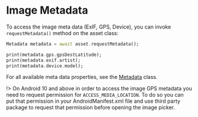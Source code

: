 # Image Metadata

To access the image meta data (ExIF, GPS, Device), you can invoke `requestMetadata()` method on the asset class:

```dart
Metadata metadata = await asset.requestMetadata();

print(metadata.gps.gpsDestLatitude);
print(metadata.exif.artist);
print(metadata.device.model);
```

For all available meta data properties, see the [Metadata](https://pub.dartlang.org/documentation/multi_image_picker/latest/metadata/Metadata-class.html) class.

!> On Android 10 and above in order to access the image GPS metadata you need to request permission for `ACCESS_MEDIA_LOCATION`. To do so you can put that permission in your AndroidManifest.xml file and use third party package to request that permission before opening the image picker.